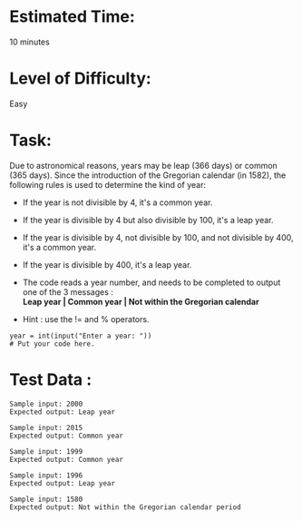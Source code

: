 # Estimated Time:
10 minutes

# Level of Difficulty:
Easy


# Task:


Due to astronomical reasons, years may be leap (366 days) or common (365 days). Since the introduction of the Gregorian calendar (in 1582), the following rules is used to determine the kind of year:

* If the year is not divisible by 4, it's a common year.
* If the year is divisible by 4 but also divisible by 100, it's a leap year.
* If the year is divisible by 4, not divisible by 100, and not divisible by 400, it's a common year.
* If the year is divisible by 400, it's a leap year.

* The code reads a year number, and needs to be completed to output one of the 3 messages : <br>
**Leap year  | Common year  | Not within the Gregorian calendar**
* Hint : use the != and % operators.

```
year = int(input("Enter a year: "))
# Put your code here.
```

# Test Data :
```
Sample input: 2000
Expected output: Leap year

Sample input: 2015
Expected output: Common year

Sample input: 1999
Expected output: Common year

Sample input: 1996
Expected output: Leap year

Sample input: 1580
Expected output: Not within the Gregorian calendar period
```
